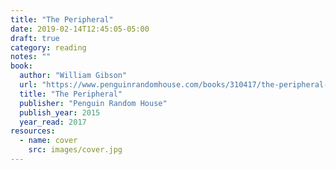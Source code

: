```yaml
---
title: "The Peripheral"
date: 2019-02-14T12:45:05-05:00
draft: true
category: reading
notes: ""
book:
  author: "William Gibson"
  url: "https://www.penguinrandomhouse.com/books/310417/the-peripheral-by-william-gibson/9780425276235"
  title: "The Peripheral"
  publisher: "Penguin Random House"
  publish_year: 2015
  year_read: 2017
resources:
  - name: cover
    src: images/cover.jpg
---
```



